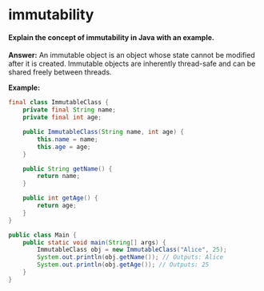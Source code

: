 # immutability

#### Explain the concept of immutability in Java with an example.

**Answer:** An immutable object is an object whose state cannot be modified after it is created. Immutable objects are inherently thread-safe and can be shared freely between threads.

**Example:**

```java
final class ImmutableClass {
    private final String name;
    private final int age;

    public ImmutableClass(String name, int age) {
        this.name = name;
        this.age = age;
    }

    public String getName() {
        return name;
    }

    public int getAge() {
        return age;
    }
}

public class Main {
    public static void main(String[] args) {
        ImmutableClass obj = new ImmutableClass("Alice", 25);
        System.out.println(obj.getName()); // Outputs: Alice
        System.out.println(obj.getAge()); // Outputs: 25
    }
}
```
